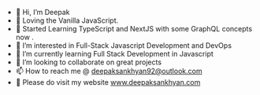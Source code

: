 - 👋 Hi, I’m Deepak
- 💛 Loving the Vanilla JavaScript.
- 💙 Started Learning TypeScript and NextJS with some GraphQL concepts now .
- 👀 I’m interested in Full-Stack Javascript Development and DevOps
- 🌱 I’m currently learning Full Stack Development in Javascript
- 💞️ I’m looking to collaborate on great projects
- 📫 How to reach me @ deepaksankhyan92@outlook.com
- 🎯 Please do visit my website www.deepaksankhyan.com


<!---
gitdeepaks/gitdeepaks is a ✨ special ✨ repository because its `README.md` (this file) appears on your GitHub profile.
You can click the Preview link to take a look at your changes.
--->
